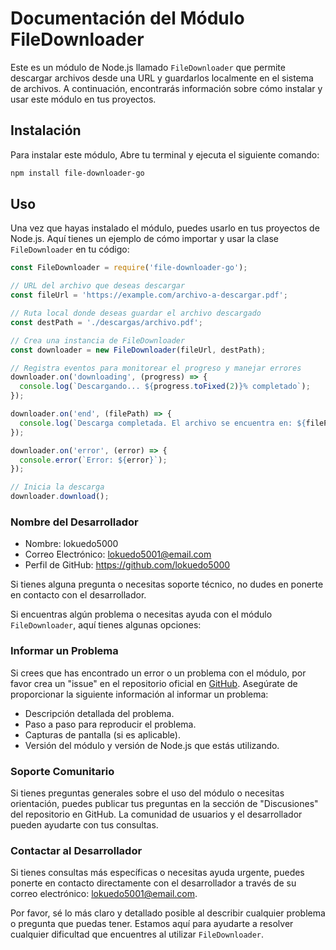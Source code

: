 # Documentación del Módulo FileDownloader

Este es un módulo de Node.js llamado `FileDownloader` que permite descargar archivos desde una URL y guardarlos localmente en el sistema de archivos. A continuación, encontrarás información sobre cómo instalar y usar este módulo en tus proyectos.

## Instalación

Para instalar este módulo, Abre tu terminal y ejecuta el siguiente comando:
```bash
npm install file-downloader-go
```


## Uso

Una vez que hayas instalado el módulo, puedes usarlo en tus proyectos de Node.js. Aquí tienes un ejemplo de cómo importar y usar la clase `FileDownloader` en tu código:

```javascript
const FileDownloader = require('file-downloader-go');

// URL del archivo que deseas descargar
const fileUrl = 'https://example.com/archivo-a-descargar.pdf';

// Ruta local donde deseas guardar el archivo descargado
const destPath = './descargas/archivo.pdf';

// Crea una instancia de FileDownloader
const downloader = new FileDownloader(fileUrl, destPath);

// Registra eventos para monitorear el progreso y manejar errores
downloader.on('downloading', (progress) => {
  console.log(`Descargando... ${progress.toFixed(2)}% completado`);
});

downloader.on('end', (filePath) => {
  console.log(`Descarga completada. El archivo se encuentra en: ${filePath}`);
});

downloader.on('error', (error) => {
  console.error(`Error: ${error}`);
});

// Inicia la descarga
downloader.download();
```

### Nombre del Desarrollador
- Nombre: lokuedo5000
- Correo Electrónico: lokuedo5001@email.com
- Perfil de GitHub: https://github.com/lokuedo5000

Si tienes alguna pregunta o necesitas soporte técnico, no dudes en ponerte en contacto con el desarrollador.

Si encuentras algún problema o necesitas ayuda con el módulo `FileDownloader`, aquí tienes algunas opciones:

### Informar un Problema

Si crees que has encontrado un error o un problema con el módulo, por favor crea un "issue" en el repositorio oficial en [GitHub](https://github.com/lokuedo5000/file-downloader-go/issues). Asegúrate de proporcionar la siguiente información al informar un problema:

- Descripción detallada del problema.
- Paso a paso para reproducir el problema.
- Capturas de pantalla (si es aplicable).
- Versión del módulo y versión de Node.js que estás utilizando.

### Soporte Comunitario

Si tienes preguntas generales sobre el uso del módulo o necesitas orientación, puedes publicar tus preguntas en la sección de "Discusiones" del repositorio en GitHub. La comunidad de usuarios y el desarrollador pueden ayudarte con tus consultas.

### Contactar al Desarrollador

Si tienes consultas más específicas o necesitas ayuda urgente, puedes ponerte en contacto directamente con el desarrollador a través de su correo electrónico: lokuedo5001@email.com.

Por favor, sé lo más claro y detallado posible al describir cualquier problema o pregunta que puedas tener. Estamos aquí para ayudarte a resolver cualquier dificultad que encuentres al utilizar `FileDownloader`.